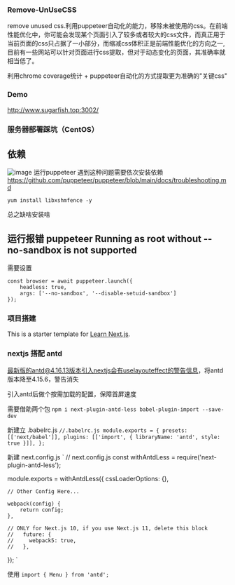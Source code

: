 ### Remove-UnUseCSS
remove unused css.利用puppeteer自动化的能力，移除未被使用的css。在前端性能优化中，你可能会发现某个页面引入了较多或者较大的css文件，而真正用于当前页面的css只占据了一小部分，而缩减css体积正是前端性能优化的方向之一,目前有一些网站可以针对页面进行css提取，但对于动态变化的页面，其准确率就相当低了。

利用chrome coverage统计 + puppeteer自动化的方式提取更为准确的"关键css"

### Demo

http://www.sugarfish.top:3002/

### 服务器部署踩坑（CentOS）
## 依赖
 ![image](http://www.sugarfish.top:3002/img/Error.png)
 运行puppeteer 遇到这种问题需要依次安装依赖 https://github.com/puppeteer/puppeteer/blob/main/docs/troubleshooting.md
 ```
 yum install libxshmfence -y
 ```
总之缺啥安装啥

## 运行报错 puppeteer Running as root without --no-sandbox is not supported
需要设置
```
const browser = await puppeteer.launch({
    headless: true,
    args: ['--no-sandbox', '--disable-setuid-sandbox']
});
```
### 项目搭建

This is a starter template for [Learn Next.js](https://nextjs.org/learn).
### nextjs 搭配 antd

最新版的antd@4.16.13版本引入nextjs会有uselayouteffect的警告信息，将antd版本降至4.15.6，警告消失

引入antd后做个按需加载的配置，保障首屏速度

需要借助两个包
`
npm i next-plugin-antd-less babel-plugin-import --save-dev
`

新建立 .babelrc.js
`
//.babelrc.js
module.exports = {
    presets: [['next/babel']],
    plugins: [['import', { libraryName: 'antd', style: true }]],
};
`

新建 next.config.js
`
// next.config.js
const withAntdLess = require('next-plugin-antd-less');

module.exports = withAntdLess({
    cssLoaderOptions: {},

    // Other Config Here...

    webpack(config) {
        return config;
    },

    // ONLY for Next.js 10, if you use Next.js 11, delete this block
    //   future: {
    //     webpack5: true,
    //   },
});
`

使用
`
import { Menu } from 'antd';
`
